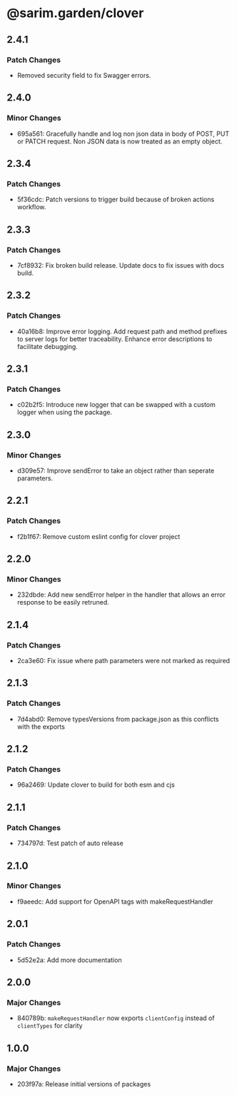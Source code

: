 # @sarim.garden/clover

## 2.4.1

### Patch Changes

- Removed security field to fix Swagger errors.

## 2.4.0

### Minor Changes

- 695a561: Gracefully handle and log non json data in body of POST, PUT or PATCH request. Non JSON data is now treated as an empty object.

## 2.3.4

### Patch Changes

- 5f36cdc: Patch versions to trigger build because of broken actions workflow.

## 2.3.3

### Patch Changes

- 7cf8932: Fix broken build release. Update docs to fix issues with docs build.

## 2.3.2

### Patch Changes

- 40a16b8: Improve error logging. Add request path and method prefixes to server logs for better traceability. Enhance error descriptions to facilitate debugging.

## 2.3.1

### Patch Changes

- c02b2f5: Introduce new logger that can be swapped with a custom logger when using the package.

## 2.3.0

### Minor Changes

- d309e57: Improve sendError to take an object rather than seperate parameters.

## 2.2.1

### Patch Changes

- f2b1f67: Remove custom eslint config for clover project

## 2.2.0

### Minor Changes

- 232dbde: Add new sendError helper in the handler that allows an error response to be easily retruned.

## 2.1.4

### Patch Changes

- 2ca3e60: Fix issue where path parameters were not marked as required

## 2.1.3

### Patch Changes

- 7d4abd0: Remove typesVersions from package.json as this conflicts with the exports

## 2.1.2

### Patch Changes

- 96a2469: Update clover to build for both esm and cjs

## 2.1.1

### Patch Changes

- 734797d: Test patch of auto release

## 2.1.0

### Minor Changes

- f9aeedc: Add support for OpenAPI tags with makeRequestHandler

## 2.0.1

### Patch Changes

- 5d52e2a: Add more documentation

## 2.0.0

### Major Changes

- 840789b: `makeRequestHandler` now exports `clientConfig` instead of `clientTypes` for clarity

## 1.0.0

### Major Changes

- 203f97a: Release initial versions of packages
